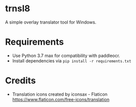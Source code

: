 # trnsl8
 A simple overlay translator tool for Windows.

# Requirements
- Use Python 3.7 max for compatibility with paddleocr.
- Install dependencies via `pip install -r requirements.txt`

# Credits
- Translation icons created by iconsax - Flaticon https://www.flaticon.com/free-icons/translation